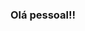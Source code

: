 ### Olá pessoal!!

<!--
**progodzitos/progodzitos** is a ✨ _special_ ✨ repository because its `README.md` (this file) appears on your GitHub profile.

Here are some ideas to get you started:

- 📚 Estudo Git, HTML, JavaScript e Python
- 📫 Você pode me encontrar no discord e telegram com o mesmo nome do GitHub.
- 🔴 Meu projetinho dahora é o do repositorio "babilonia", é um site de um servidor do discord.
- 🟡 Sou um guri do sul de 12 anos q aprende programação na zoeira mas pretende trabalhar com isso no futuro.
- 🟢 Sou fluente em inglês e sei falar um pouco de espanhol.

### 03/09/23 02:33
